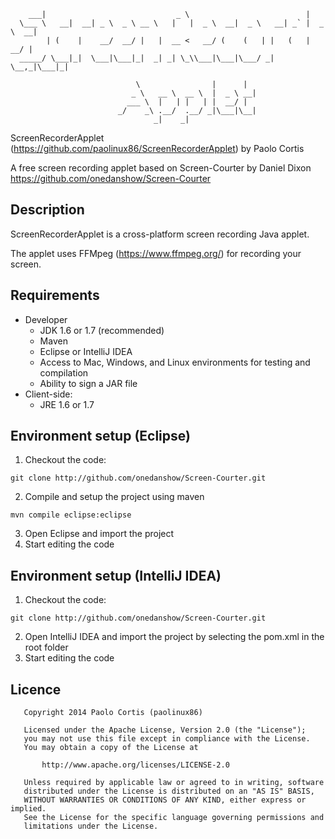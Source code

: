 ```
    ___|                             _ \                          |
  \___ \   __|  __| _ \  _ \ __ \   |   |  _ \  __|  _ \   __| _` |  _ \  __|
        | (    |    __/  __/ |   |  __ <   __/ (    (   | |   (   |  __/ |
  _____/ \___|_|  \___|\___|_|  _| _| \_\\___|\___|\___/ _|  \__,_|\___|_|

                            \                |      |
                           _ \   __ \  __ \  |  _ \ __|
                          ___ \  |   | |   | |  __/ |
                        _/    _\ .__/  .__/ _|\___|\__|
                                _|    _|
```

ScreenRecorderApplet (https://github.com/paolinux86/ScreenRecorderApplet)
  by Paolo Cortis

A free screen recording applet based on Screen-Courter by Daniel Dixon
https://github.com/onedanshow/Screen-Courter

## Description

ScreenRecorderApplet is a cross-platform screen recording Java applet.

The applet uses FFMpeg (https://www.ffmpeg.org/) for recording your screen.

## Requirements

* Developer
  * JDK 1.6 or 1.7 (recommended)
  * Maven
  * Eclipse or IntelliJ IDEA
  * Access to Mac, Windows, and Linux environments for testing and compilation
  * Ability to sign a JAR file
* Client-side:
  * JRE 1.6 or 1.7

## Environment setup (Eclipse)

1. Checkout the code:
```
git clone http://github.com/onedanshow/Screen-Courter.git
```
2. Compile and setup the project using maven
```
mvn compile eclipse:eclipse
```
3. Open Eclipse and import the project
4. Start editing the code

## Environment setup (IntelliJ IDEA)

1. Checkout the code:
```
git clone http://github.com/onedanshow/Screen-Courter.git
```
2. Open IntelliJ IDEA and import the project by selecting the pom.xml in the root folder
3. Start editing the code

## Licence

```
   Copyright 2014 Paolo Cortis (paolinux86)

   Licensed under the Apache License, Version 2.0 (the "License");
   you may not use this file except in compliance with the License.
   You may obtain a copy of the License at

       http://www.apache.org/licenses/LICENSE-2.0

   Unless required by applicable law or agreed to in writing, software
   distributed under the License is distributed on an "AS IS" BASIS,
   WITHOUT WARRANTIES OR CONDITIONS OF ANY KIND, either express or implied.
   See the License for the specific language governing permissions and
   limitations under the License.
```
